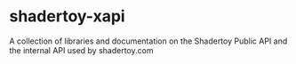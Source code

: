 # shadertoy-xapi
A collection of libraries and documentation on the Shadertoy Public API and the internal API used by shadertoy.com
